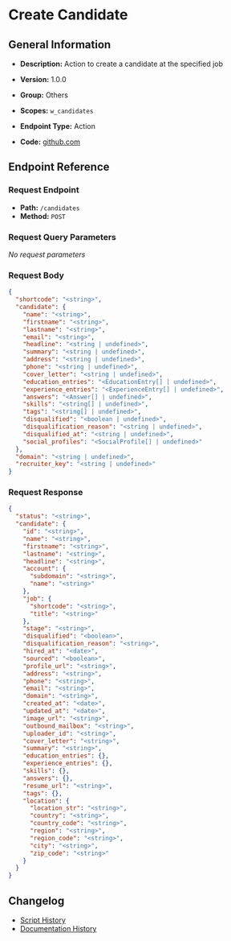 # Create Candidate

## General Information

- **Description:** Action to create a candidate at the specified job

- **Version:** 1.0.0
- **Group:** Others
- **Scopes:** `w_candidates`
- **Endpoint Type:** Action
- **Code:** [github.com](https://github.com/NangoHQ/integration-templates/tree/main/integrations/workable/actions/create-candidate.ts)


## Endpoint Reference

### Request Endpoint

- **Path:** `/candidates`
- **Method:** `POST`

### Request Query Parameters

_No request parameters_

### Request Body

```json
{
  "shortcode": "<string>",
  "candidate": {
    "name": "<string>",
    "firstname": "<string>",
    "lastname": "<string>",
    "email": "<string>",
    "headline": "<string | undefined>",
    "summary": "<string | undefined>",
    "address": "<string | undefined>",
    "phone": "<string | undefined>",
    "cover_letter": "<string | undefined>",
    "education_entries": "<EducationEntry[] | undefined>",
    "experience_entries": "<ExperienceEntry[] | undefined>",
    "answers": "<Answer[] | undefined>",
    "skills": "<string[] | undefined>",
    "tags": "<string[] | undefined>",
    "disqualified": "<boolean | undefined>",
    "disqualification_reason": "<string | undefined>",
    "disqualified_at": "<string | undefined>",
    "social_profiles": "<SocialProfile[] | undefined>"
  },
  "domain": "<string | undefined>",
  "recruiter_key": "<string | undefined>"
}
```

### Request Response

```json
{
  "status": "<string>",
  "candidate": {
    "id": "<string>",
    "name": "<string>",
    "firstname": "<string>",
    "lastname": "<string>",
    "headline": "<string>",
    "account": {
      "subdomain": "<string>",
      "name": "<string>"
    },
    "job": {
      "shortcode": "<string>",
      "title": "<string>"
    },
    "stage": "<string>",
    "disqualified": "<boolean>",
    "disqualification_reason": "<string>",
    "hired_at": "<date>",
    "sourced": "<boolean>",
    "profile_url": "<string>",
    "address": "<string>",
    "phone": "<string>",
    "email": "<string>",
    "domain": "<string>",
    "created_at": "<date>",
    "updated_at": "<date>",
    "image_url": "<string>",
    "outbound_mailbox": "<string>",
    "uploader_id": "<string>",
    "cover_letter": "<string>",
    "summary": "<string>",
    "education_entries": {},
    "experience_entries": {},
    "skills": {},
    "answers": {},
    "resume_url": "<string>",
    "tags": {},
    "location": {
      "location_str": "<string>",
      "country": "<string>",
      "country_code": "<string>",
      "region": "<string>",
      "region_code": "<string>",
      "city": "<string>",
      "zip_code": "<string>"
    }
  }
}
```

## Changelog

- [Script History](https://github.com/NangoHQ/integration-templates/commits/main/integrations/workable/actions/create-candidate.ts)
- [Documentation History](https://github.com/NangoHQ/integration-templates/commits/main/integrations/workable/actions/create-candidate.md)

<!-- END  GENERATED CONTENT -->

